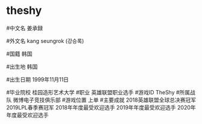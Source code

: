 # theshy

#中文名 姜承録

#外文名 kang seungrok (강승록)

#国籍 韩国

#出生地 韩国

#出生日期 1999年11月11日

#毕业院校 桂园造形艺术大学
#职业 英雄联盟职业选手
#游戏ID TheShy
#所属战队 微博电子竞技俱乐部
#游戏位置 上单
#主要成就
2018英雄联盟全球总决赛冠军
2019LPL春季赛冠军
2018年年度最受欢迎选手
2019年年度最受欢迎选手
2020年年度最受欢迎选手
